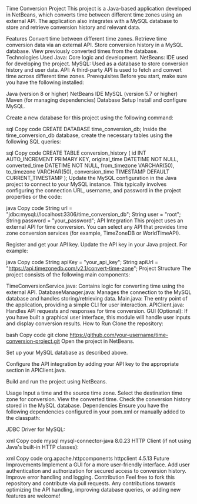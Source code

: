 Time Conversion Project
This project is a Java-based application developed in NetBeans, which converts time between different time zones using an external API. The application also integrates with a MySQL database to store and retrieve conversion history and relevant data.

Features
Convert time between different time zones.
Retrieve time conversion data via an external API.
Store conversion history in a MySQL database.
View previously converted times from the database.
Technologies Used
Java: Core logic and development.
NetBeans: IDE used for developing the project.
MySQL: Used as a database to store conversion history and user data.
API: A third-party API is used to fetch and convert time across different time zones.
Prerequisites
Before you start, make sure you have the following installed:

Java (version 8 or higher)
NetBeans IDE
MySQL (version 5.7 or higher)
Maven (for managing dependencies)
Database Setup
Install and configure MySQL.

Create a new database for this project using the following command:

sql
Copy code
CREATE DATABASE time_conversion_db;
Inside the time_conversion_db database, create the necessary tables using the following SQL queries:

sql
Copy code
CREATE TABLE conversion_history (
  id INT AUTO_INCREMENT PRIMARY KEY,
  original_time DATETIME NOT NULL,
  converted_time DATETIME NOT NULL,
  from_timezone VARCHAR(50),
  to_timezone VARCHAR(50),
  conversion_time TIMESTAMP DEFAULT CURRENT_TIMESTAMP
);
Update the MySQL configuration in the Java project to connect to your MySQL instance. This typically involves configuring the connection URL, username, and password in the project properties or the code:

java
Copy code
String url = "jdbc:mysql://localhost:3306/time_conversion_db";
String user = "root";
String password = "your_password";
API Integration
This project uses an external API for time conversion. You can select any API that provides time zone conversion services (for example, TimeZoneDB or WorldTimeAPI).

Register and get your API key.
Update the API key in your Java project.
For example:

java
Copy code
String apiKey = "your_api_key";
String apiUrl = "https://api.timezonedb.com/v2.1/convert-time-zone";
Project Structure
The project consists of the following main components:

TimeConversionService.java: Contains logic for converting time using the external API.
DatabaseManager.java: Manages the connection to the MySQL database and handles storing/retrieving data.
Main.java: The entry point of the application, providing a simple CLI for user interaction.
APIClient.java: Handles API requests and responses for time conversion.
GUI (Optional): If you have built a graphical user interface, this module will handle user inputs and display conversion results.
How to Run
Clone the repository:

bash
Copy code
git clone https://github.com/your-username/time-conversion-project.git
Open the project in NetBeans.

Set up your MySQL database as described above.

Configure the API integration by adding your API key to the appropriate section in APIClient.java.

Build and run the project using NetBeans.

Usage
Input a time and the source time zone.
Select the destination time zone for conversion.
View the converted time.
Check the conversion history stored in the MySQL database.
Dependencies
Ensure you have the following dependencies configured in your pom.xml or manually added to the classpath:

JDBC Driver for MySQL:

xml
Copy code
<dependency>
  <groupId>mysql</groupId>
  <artifactId>mysql-connector-java</artifactId>
  <version>8.0.23</version>
</dependency>
HTTP Client (if not using Java's built-in HTTP classes):

xml
Copy code
<dependency>
  <groupId>org.apache.httpcomponents</groupId>
  <artifactId>httpclient</artifactId>
  <version>4.5.13</version>
</dependency>
Future Improvements
Implement a GUI for a more user-friendly interface.
Add user authentication and authorization for secured access to conversion history.
Improve error handling and logging.
Contribution
Feel free to fork this repository and contribute via pull requests. Any contributions towards optimizing the API handling, improving database queries, or adding new features are welcome!
